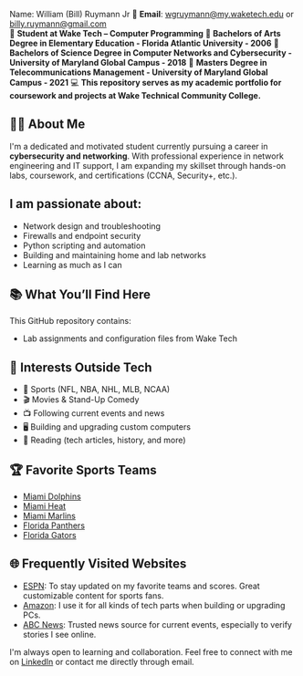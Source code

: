 Name: William (Bill) Ruymann Jr 
📧 **Email**: wgruymann@my.waketech.edu or billy.ruymann@gmail.com  
🏫 **Student at Wake Tech – Computer Programming**
🏫 **Bachelors of Arts Degree in Elementary Education - 
      Florida Atlantic University - 2006**
🏫 **Bachelors of Science Degree in Computer Networks and Cybersecurity - 
      University of Maryland Global Campus - 2018**
🏫 **Masters Degree in Telecommunications Management - 
      University of Maryland Global Campus - 2021**
💻 **This repository serves as my academic portfolio for coursework and projects at Wake Technical Community College.**

## 👨‍💻 About Me

I'm a dedicated and motivated student currently pursuing a career in **cybersecurity and networking**. With professional experience in network engineering and IT support, I am expanding my skillset through hands-on labs, coursework, and certifications (CCNA, Security+, etc.).

## I am passionate about:
- Network design and troubleshooting
- Firewalls and endpoint security
- Python scripting and automation
- Building and maintaining home and lab networks
- Learning as much as I can


## 📚 What You’ll Find Here
This GitHub repository contains:
- Lab assignments and configuration files from Wake Tech
## 🧠 Interests Outside Tech

- 🏈 Sports (NFL, NBA, NHL, MLB, NCAA)
- 🎬 Movies & Stand-Up Comedy
- 📺 Following current events and news
- 🖥️ Building and upgrading custom computers
- 📖 Reading (tech articles, history, and more)

## 🏆 Favorite Sports Teams

- [Miami Dolphins](https://www.miamidolphins.com/)
- [Miami Heat](https://www.nba.com/heat/)
- [Miami Marlins](https://www.mlb.com/marlins/)
- [Florida Panthers](https://www.nhl.com/panthers/)
- [Florida Gators](https://floridagators.com/)

## 🌐 Frequently Visited Websites

- [ESPN](https://espn.com): To stay updated on my favorite teams and scores. Great customizable content for sports fans.
- [Amazon](https://amazon.com): I use it for all kinds of tech parts when building or upgrading PCs.
- [ABC News](https://abcnews.go.com): Trusted news source for current events, especially to verify stories I see online.

I'm always open to learning and collaboration. Feel free to connect with me on [LinkedIn](https://www.linkedin.com/in/william-ruymann-jr-ba8239a3) or contact me directly through email.

